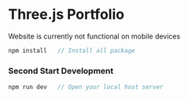 # Three.js Portfolio

Website is currently not functional on mobile devices
 
```javascript
npm install   // Install all package
```

### Second Start Development
```javascript
npm run dev   // Open your local host server
```
